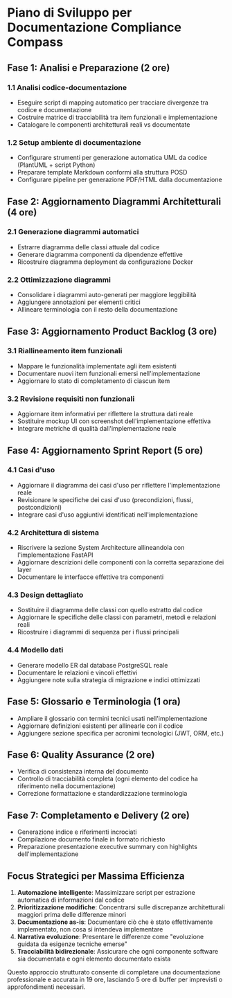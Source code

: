 # Piano di Sviluppo per Documentazione Compliance Compass

## Fase 1: Analisi e Preparazione (2 ore)

### 1.1 Analisi codice-documentazione
- Eseguire script di mapping automatico per tracciare divergenze tra codice e documentazione 
- Costruire matrice di tracciabilità tra item funzionali e implementazione
- Catalogare le componenti architetturali reali vs documentate

### 1.2 Setup ambiente di documentazione
- Configurare strumenti per generazione automatica UML da codice (PlantUML + script Python)
- Preparare template Markdown conformi alla struttura POSD
- Configurare pipeline per generazione PDF/HTML dalla documentazione

## Fase 2: Aggiornamento Diagrammi Architetturali (4 ore)

### 2.1 Generazione diagrammi automatici
- Estrarre diagramma delle classi attuale dal codice
- Generare diagramma componenti da dipendenze effettive
- Ricostruire diagramma deployment da configurazione Docker

### 2.2 Ottimizzazione diagrammi
- Consolidare i diagrammi auto-generati per maggiore leggibilità
- Aggiungere annotazioni per elementi critici
- Allineare terminologia con il resto della documentazione

## Fase 3: Aggiornamento Product Backlog (3 ore)

### 3.1 Riallineamento item funzionali
- Mappare le funzionalità implementate agli item esistenti
- Documentare nuovi item funzionali emersi nell'implementazione
- Aggiornare lo stato di completamento di ciascun item

### 3.2 Revisione requisiti non funzionali
- Aggiornare item informativi per riflettere la struttura dati reale
- Sostituire mockup UI con screenshot dell'implementazione effettiva
- Integrare metriche di qualità dall'implementazione reale

## Fase 4: Aggiornamento Sprint Report (5 ore)

### 4.1 Casi d'uso
- Aggiornare il diagramma dei casi d'uso per riflettere l'implementazione reale
- Revisionare le specifiche dei casi d'uso (precondizioni, flussi, postcondizioni)
- Integrare casi d'uso aggiuntivi identificati nell'implementazione

### 4.2 Architettura di sistema
- Riscrivere la sezione System Architecture allineandola con l'implementazione FastAPI
- Aggiornare descrizioni delle componenti con la corretta separazione dei layer
- Documentare le interfacce effettive tra componenti

### 4.3 Design dettagliato
- Sostituire il diagramma delle classi con quello estratto dal codice
- Aggiornare le specifiche delle classi con parametri, metodi e relazioni reali
- Ricostruire i diagrammi di sequenza per i flussi principali

### 4.4 Modello dati
- Generare modello ER dal database PostgreSQL reale
- Documentare le relazioni e vincoli effettivi
- Aggiungere note sulla strategia di migrazione e indici ottimizzati

## Fase 5: Glossario e Terminologia (1 ora)
- Ampliare il glossario con termini tecnici usati nell'implementazione
- Aggiornare definizioni esistenti per allinearle con il codice
- Aggiungere sezione specifica per acronimi tecnologici (JWT, ORM, etc.)

## Fase 6: Quality Assurance (2 ore)
- Verifica di consistenza interna del documento
- Controllo di tracciabilità completa (ogni elemento del codice ha riferimento nella documentazione)
- Correzione formattazione e standardizzazione terminologia

## Fase 7: Completamento e Delivery (2 ore)
- Generazione indice e riferimenti incrociati
- Compilazione documento finale in formato richiesto
- Preparazione presentazione executive summary con highlights dell'implementazione

## Focus Strategici per Massima Efficienza

1. **Automazione intelligente**: Massimizzare script per estrazione automatica di informazioni dal codice
2. **Prioritizzazione modifiche**: Concentrarsi sulle discrepanze architetturali maggiori prima delle differenze minori
3. **Documentazione as-is**: Documentare ciò che è stato effettivamente implementato, non cosa si intendeva implementare
4. **Narrativa evoluzione**: Presentare le differenze come "evoluzione guidata da esigenze tecniche emerse"
5. **Tracciabilità bidirezionale**: Assicurare che ogni componente software sia documentata e ogni elemento documentato esista

Questo approccio strutturato consente di completare una documentazione professionale e accurata in 19 ore, lasciando 5 ore di buffer per imprevisti o approfondimenti necessari.